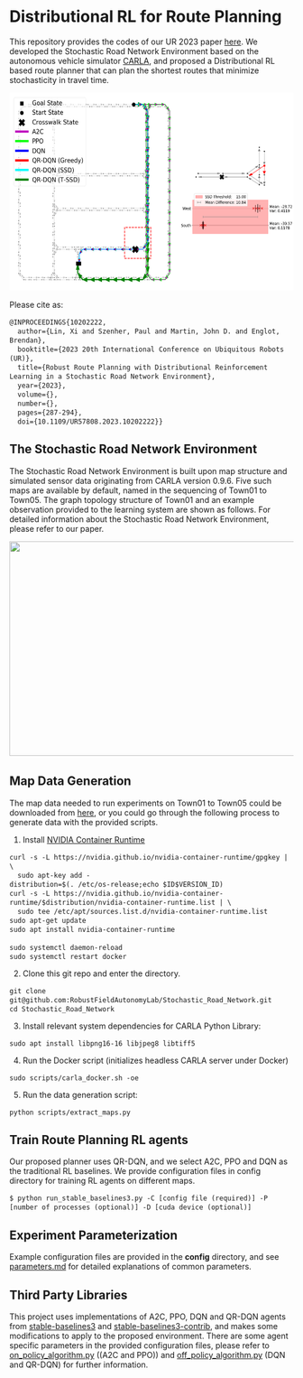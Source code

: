 # Distributional RL for Route Planning

This repository provides the codes of our UR 2023 paper [here](https://arxiv.org/abs/2304.09996). We developed the Stochastic Road Network Environment based on the autonomous vehicle simulator [CARLA](https://github.com/carla-simulator/carla), and proposed a Distributional RL based route planner that can plan the shortest routes that minimize stochasticity in travel time.

<p align="center">
<img width="600" height="350" src="Town01_robust_rl_paths.png"> 
</p>

Please cite as:
```
@INPROCEEDINGS{10202222,
  author={Lin, Xi and Szenher, Paul and Martin, John D. and Englot, Brendan},
  booktitle={2023 20th International Conference on Ubiquitous Robots (UR)}, 
  title={Robust Route Planning with Distributional Reinforcement Learning in a Stochastic Road Network Environment}, 
  year={2023},
  volume={},
  number={},
  pages={287-294},
  doi={10.1109/UR57808.2023.10202222}}
```

## The Stochastic Road Network Environment

The Stochastic Road Network Environment is built upon map structure and simulated sensor data originating from CARLA version 0.9.6. Five such maps are available by default, named in the sequencing of Town01 to Town05. The graph topology structure of Town01 and an example observation provided to the learning system are shown as follows. For detailed information about the Stochastic Road Network Environment, please refer to our paper.

<p align="center">
<img width="1000" height="380" src="observation.png"> 
</p>

## Map Data Generation

The map data needed to run experiments on Town01 to Town05 could be downloaded from [here](https://stevens0-my.sharepoint.com/:f:/g/personal/xlin26_stevens_edu/EioIeHjcj_xNnJJc7ziMAUMBmz6fLFFxblYV2JWNHvAcyQ?e=R1UAjR), or you could go through the following process to generate data with the provided scripts.

1. Install [NVIDIA Container Runtime](https://nvidia.github.io/nvidia-container-runtime/)
```
curl -s -L https://nvidia.github.io/nvidia-container-runtime/gpgkey | \
  sudo apt-key add -
distribution=$(. /etc/os-release;echo $ID$VERSION_ID)
curl -s -L https://nvidia.github.io/nvidia-container-runtime/$distribution/nvidia-container-runtime.list | \
  sudo tee /etc/apt/sources.list.d/nvidia-container-runtime.list
sudo apt-get update
sudo apt install nvidia-container-runtime

sudo systemctl daemon-reload
sudo systemctl restart docker
```

2. Clone this git repo and enter the directory.
```
git clone git@github.com:RobustFieldAutonomyLab/Stochastic_Road_Network.git
cd Stochastic_Road_Network
```

3. Install relevant system dependencies for CARLA Python Library:
```
sudo apt install libpng16-16 libjpeg8 libtiff5
```

4. Run the Docker script (initializes headless CARLA server under Docker)
```
sudo scripts/carla_docker.sh -oe
```

5. Run the data generation script:
```
python scripts/extract_maps.py
```

## Train Route Planning RL agents

Our proposed planner uses QR-DQN, and we select A2C, PPO and DQN as the traditional RL baselines. We provide configuration files in config directory for training RL agents on different maps.
```
$ python run_stable_baselines3.py -C [config file (required)] -P [number of processes (optional)] -D [cuda device (optional)]
```

## Experiment Parameterization
Example configuration files are provided in the **config** directory, and see [parameters.md](parameters.md) for detailed explanations of common parameters.

## Third Party Libraries
This project uses implementations of A2C, PPO, DQN and QR-DQN agents from [stable-baselines3](https://github.com/DLR-RM/stable-baselines3) and [stable-baselines3-contrib](https://github.com/Stable-Baselines-Team/stable-baselines3-contrib), and makes some modifications to apply to the proposed environment. There are some agent specific parameters in the provided configuration files, please refer to [on_policy_algorithm.py](https://github.com/RobustFieldAutonomyLab/Stochastic_Road_Network/blob/main/thirdparty/stable_baselines3/common/on_policy_algorithm.py) ((A2C and PPO)) and [off_policy_algorithm.py](https://github.com/RobustFieldAutonomyLab/Stochastic_Road_Network/blob/main/thirdparty/stable_baselines3/common/off_policy_algorithm.py) (DQN and QR-DQN) for further information.
